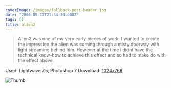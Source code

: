 ```yaml
---
coverImage: /images/fallback-post-header.jpg
date: "2006-05-17T21:34:30.000Z"
tags: []
title: alien2
---
```


> Alien2 was one of my very early pieces of work. I wanted to create the impression the alien was coming through a misty doorway with light streaming behind him. However at the time i didnt have the technical know-how to achieve this effect and so had to make do with the effect above.

Used: Lightwave 7.5, Photoshop 7
Download: [1024x768](https://www.mikecann.co.uk/Images/Art-Full/alien2.jpg)

![Thumb](https://www.mikecann.co.uk/Images/Art-Thumbs/alien2.gif "Thumb")
